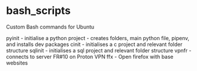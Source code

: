 # bash_scripts
Custom Bash commands for Ubuntu

pyinit - initialise a python project - creates folders, main python file, pipenv, and installs dev packages
cinit - initialises a c project and relevant folder structure
sqlinit - initialises a sql project and relevant folder structure
vpnfr - connects to server FR#10 on Proton VPN
ffx - Open firefox with base websites
